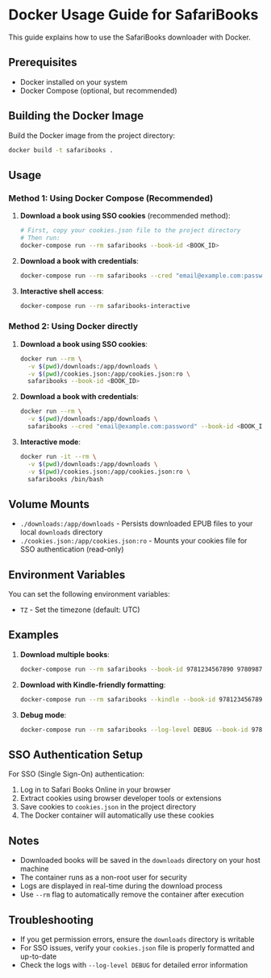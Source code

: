# Docker Usage Guide for SafariBooks

This guide explains how to use the SafariBooks downloader with Docker.

## Prerequisites

- Docker installed on your system
- Docker Compose (optional, but recommended)

## Building the Docker Image

Build the Docker image from the project directory:

```bash
docker build -t safaribooks .
```

## Usage

### Method 1: Using Docker Compose (Recommended)

1. **Download a book using SSO cookies** (recommended method):

   ```bash
   # First, copy your cookies.json file to the project directory
   # Then run:
   docker-compose run --rm safaribooks --book-id <BOOK_ID>
   ```

2. **Download a book with credentials**:

   ```bash
   docker-compose run --rm safaribooks --cred "email@example.com:password" --book-id <BOOK_ID>
   ```

3. **Interactive shell access**:

   ```bash
   docker-compose run --rm safaribooks-interactive
   ```

### Method 2: Using Docker directly

1. **Download a book using SSO cookies**:

   ```bash
   docker run --rm \
     -v $(pwd)/downloads:/app/downloads \
     -v $(pwd)/cookies.json:/app/cookies.json:ro \
     safaribooks --book-id <BOOK_ID>
   ```

2. **Download a book with credentials**:

   ```bash
   docker run --rm \
     -v $(pwd)/downloads:/app/downloads \
     safaribooks --cred "email@example.com:password" --book-id <BOOK_ID>
   ```

3. **Interactive mode**:

   ```bash
   docker run -it --rm \
     -v $(pwd)/downloads:/app/downloads \
     -v $(pwd)/cookies.json:/app/cookies.json:ro \
     safaribooks /bin/bash
   ```

## Volume Mounts

- `./downloads:/app/downloads` - Persists downloaded EPUB files to your local `downloads` directory
- `./cookies.json:/app/cookies.json:ro` - Mounts your cookies file for SSO authentication (read-only)

## Environment Variables

You can set the following environment variables:

- `TZ` - Set the timezone (default: UTC)

## Examples

1. **Download multiple books**:

   ```bash
   docker-compose run --rm safaribooks --book-id 9781234567890 9780987654321
   ```

2. **Download with Kindle-friendly formatting**:

   ```bash
   docker-compose run --rm safaribooks --kindle --book-id 9781234567890
   ```

3. **Debug mode**:

   ```bash
   docker-compose run --rm safaribooks --log-level DEBUG --book-id 9781234567890
   ```

## SSO Authentication Setup

For SSO (Single Sign-On) authentication:

1. Log in to Safari Books Online in your browser
2. Extract cookies using browser developer tools or extensions
3. Save cookies to `cookies.json` in the project directory
4. The Docker container will automatically use these cookies

## Notes

- Downloaded books will be saved in the `downloads` directory on your host machine
- The container runs as a non-root user for security
- Logs are displayed in real-time during the download process
- Use `--rm` flag to automatically remove the container after execution

## Troubleshooting

- If you get permission errors, ensure the `downloads` directory is writable
- For SSO issues, verify your `cookies.json` file is properly formatted and up-to-date
- Check the logs with `--log-level DEBUG` for detailed error information
